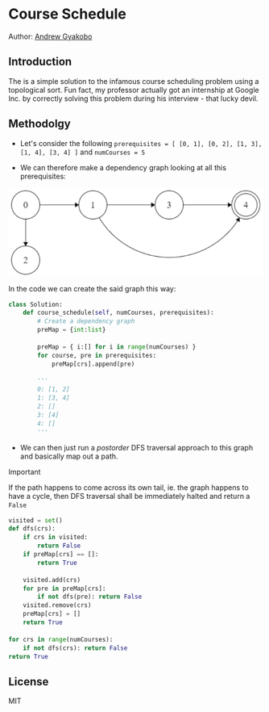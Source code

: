# Course Schedule

Author: [Andrew Gyakobo](https://github.com/Gyakobo)

## Introduction

The is a simple solution to the infamous course scheduling problem using a topological sort. Fun fact, my professor actually got an internship at Google Inc. by correctly solving this problem during his interview - that lucky devil.

## Methodolgy

* Let's consider the following `prerequisites = [ [0, 1], [0, 2], [1, 3], [1, 4], [3, 4] ]` and `numCourses = 5`

* We can therefore make a dependency graph looking at all this prerequisites:

<img src="./assets/dependency_graph.png" />

In the code we can create the said graph this way:
```python
class Solution:
    def course_schedule(self, numCourses, prerequisites):
        # Create a dependency graph
        preMap = {int:list}

        preMap = { i:[] for i in range(numCourses) }
        for course, pre in prerequisites:
            preMap[crs].append(pre)

        '''
        0: [1, 2] 
        1: [3, 4] 
        2: [] 
        3: [4] 
        4: [] 
        '''
```

* We can then just run a *postorder* DFS traversal approach to this graph and basically map out a path. 

>[!IMPORTANT]
>If the path happens to come across its own tail, ie. the graph happens to have a cycle, then DFS traversal shall be immediately halted and return a `False` 

```python
visited = set()
def dfs(crs):
    if crs in visited:
        return False
    if preMap[crs] == []:
        return True

    visited.add(crs)
    for pre in preMap[crs]:
        if not dfs(pre): return False
    visited.remove(crs)
    preMap[crs] = []
    return True

for crs in range(numCourses):
    if not dfs(crs): return False
return True
```

## License
MIT
